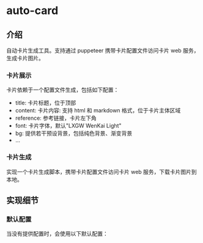 # auto-card

## 介绍

自动卡片生成工具。支持通过 puppeteer 携带卡片配置文件访问卡片 web 服务，生成卡片图片。

### 卡片展示

卡片依赖于一个配置文件生成，包括如下配置：

- title: 卡片标题，位于顶部
- content: 卡片内容: 支持 html 和 markdown 格式，位于卡片主体区域
- reference: 参考链接，卡片左下角
- font: 卡片字体，默认"LXGW WenKai Light"
- bg: 提供若干预设背景，包括纯色背景、渐变背景
- ...

### 卡片生成

实现一个卡片生成脚本，携带卡片配置文件访问卡片 web 服务，下载卡片图片到本地。


## 实现细节

### 默认配置

当没有提供配置时，会使用以下默认配置：

